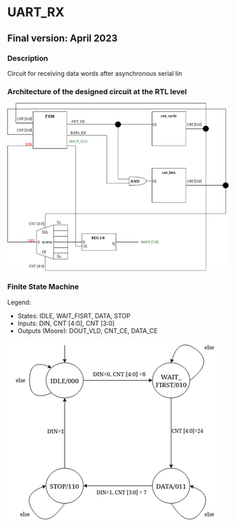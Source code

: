 # UART_RX

## Final version: April 2023

### Description

Circuit for receiving data words after asynchronous serial lin

### Architecture of the designed circuit at the RTL level

![Scheme picture](/assets/uart.png)

### Finite State Machine

Legend:
+ States: IDLE, WAIT_FISRT, DATA, STOP
+ Inputs: DIN, CNT [4:0], CNT [3:0]
+ Outputs (Moore): DOUT_VLD, CNT_CE, DATA_CE

![Scheme picture](/assets/fsm.png)